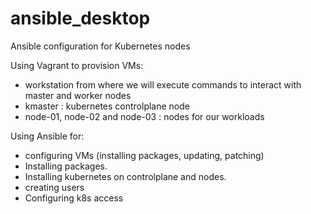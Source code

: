 # ansible_desktop
Ansible configuration for Kubernetes nodes

Using Vagrant to provision VMs:
- workstation from where we will execute commands to interact with master and worker nodes
- kmaster : kubernetes controlplane node
- node-01, node-02 and node-03 : nodes for our workloads

Using Ansible for:
- configuring VMs (installing packages, updating, patching)
- Installing packages.
- Installing kubernetes on controlplane and nodes.
- creating users
- Configuring k8s access
